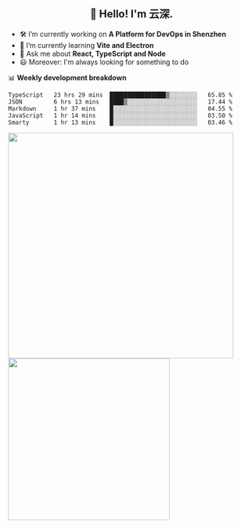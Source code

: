 <h2 align="center">👋 Hello! I'm 云深.</h2>

- 🛠 I’m currently working on **A Platform for DevOps in Shenzhen**
- 🚀 I’m currently learning **Vite and Electron**
- 💬 Ask me about **React, TypeScript and Node**
- 😃 Moreover: I'm always looking for something to do

📊 **Weekly development breakdown**

<!--START_SECTION:waka-->
```text
TypeScript   23 hrs 29 mins  ████████████████▒░░░░░░░░   65.85 % 
JSON         6 hrs 13 mins   ████▒░░░░░░░░░░░░░░░░░░░░   17.44 % 
Markdown     1 hr 37 mins    █░░░░░░░░░░░░░░░░░░░░░░░░   04.55 % 
JavaScript   1 hr 14 mins    █░░░░░░░░░░░░░░░░░░░░░░░░   03.50 % 
Smarty       1 hr 13 mins    █░░░░░░░░░░░░░░░░░░░░░░░░   03.46 % 
```
<!--END_SECTION:waka-->

<p>
<img align="left" width="460" src="https://github-readme-stats.vercel.app/api?username=theprimone&custom_title=Yuns's Github Stats&theme=graywhite&hide_border=true&disable_animations=true"/> <img align="left" width="330" src="https://github-readme-stats.vercel.app/api/top-langs/?username=theprimone&layout=compact&theme=graywhite&hide_border=true"/>
</p>
